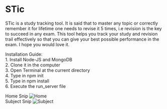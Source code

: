 # STic
STic is a study tracking tool. It is said that to master any topic or correctly remember it for lifetime one needs to revise it 5 times, i.e revision is the key to succeed in any exam. This tool helps you track your study and revision trail effectively so that you can give your best possible performance in the exam. I hope you would love it.

Installation Guide: <br/>
        1. Install Node-JS and MongoDB<br/>
        2. Clone it in the computer<br/>
        3. Open Terminal at the current directory<br/>
        4. Type in npm init<br/>
        5. Type in npm install<br/>
        6. Execute the run_server file<br/>

Home Snip
![Home](https://user-images.githubusercontent.com/24636070/107175698-82f51000-69f3-11eb-9775-017705a39ee0.PNG)        
Subject Snip
![Subject](https://user-images.githubusercontent.com/24636070/106957537-1d3c2600-675e-11eb-9cc2-1451216b2f4e.PNG)




